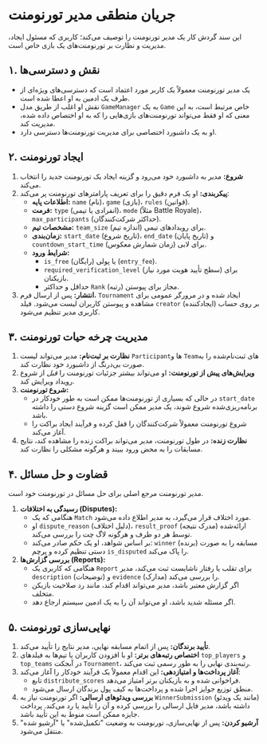 # جریان منطقی مدیر تورنومنت

این سند گردش کار یک مدیر تورنومنت را توصیف می‌کند؛ کاربری که مسئول ایجاد، مدیریت و نظارت بر تورنومنت‌های یک بازی خاص است.

## ۱. نقش و دسترسی‌ها

-   یک مدیر تورنومنت معمولاً یک کاربر مورد اعتماد است که دسترسی‌های ویژه‌ای از طرف یک ادمین به او اعطا شده است.
-   نقش او اغلب از طریق مدل `GameManager` به یک `Game` خاص مرتبط است، به این معنی که او فقط می‌تواند تورنومنت‌های بازی‌هایی را که به او اختصاص داده شده، مدیریت کند.
-   او به یک داشبورد اختصاصی برای مدیریت تورنومنت‌ها دسترسی دارد.

## ۲. ایجاد تورنومنت

1.  **شروع:** مدیر به داشبورد خود می‌رود و گزینه ایجاد یک تورنومنت جدید را انتخاب می‌کند.
2.  **پیکربندی:** او یک فرم دقیق را برای تعریف پارامترهای تورنومنت پر می‌کند:
    *   **اطلاعات پایه:** `name` (نام)، `game` (بازی)، `rules` (قوانین).
    *   **فرمت:** `type` (انفرادی یا تیمی)، `mode` (مثلاً Battle Royale)، `max_participants` (حداکثر شرکت‌کنندگان).
    *   **مشخصات تیم:** `team_size` (اندازه تیم) برای رویدادهای تیمی.
    *   **زمان‌بندی:** `start_date` (تاریخ شروع)، `end_date` (تاریخ پایان) و `countdown_start_time` (زمان شمارش معکوس) برای لابی.
    *   **شرایط ورود:**
        *   `is_free` (رایگان) یا پولی (`entry_fee`).
        *   `required_verification_level` (سطح تأیید هویت مورد نیاز) برای بازیکنان.
        *   حداقل و حداکثر `Rank` (رتبه) مجاز برای پیوستن.
3.  **انتشار:** پس از ارسال فرم، `Tournament` ایجاد شده و در مرورگر عمومی برای مشاهده و پیوستن کاربران لیست می‌شود. فیلد `creator` (ایجادکننده) بر روی حساب کاربری مدیر تنظیم می‌شود.

## ۳. مدیریت چرخه حیات تورنومنت

1.  **نظارت بر ثبت‌نام:** مدیر می‌تواند لیست `Participant`ها و `Team`های ثبت‌نام‌شده را به صورت بی‌درنگ از داشبورد خود نظارت کند.
2.  **ویرایش‌های پیش از تورنومنت:** او می‌تواند بیشتر جزئیات تورنومنت را *قبل* از شروع رویداد ویرایش کند.
3.  **شروع تورنومنت:**
    *   در حالی که بسیاری از تورنومنت‌ها ممکن است به طور خودکار در `start_date` برنامه‌ریزی‌شده شروع شوند، یک مدیر ممکن است گزینه شروع دستی را داشته باشد.
    *   شروع تورنومنت معمولاً شرکت‌کنندگان را قفل کرده و فرآیند ایجاد براکت را آغاز می‌کند.
4.  **نظارت زنده:** در طول تورنومنت، مدیر می‌تواند براکت زنده را مشاهده کند، نتایج مسابقات را به محض ورود ببیند و هرگونه مشکلی را نظارت کند.

## ۴. قضاوت و حل مسائل

مدیر تورنومنت مرجع اصلی برای حل مسائل در تورنومنت خود است.

1.  **رسیدگی به اختلافات (Disputes):**
    *   هنگامی که یک `Match` مورد اختلاف قرار می‌گیرد، به مدیر اطلاع داده می‌شود.
    *   او `dispute_reason` (دلیل اختلاف)، `result_proof` (مدرک نتیجه) ارائه‌شده توسط هر دو طرف و هرگونه لاگ چت را بررسی می‌کند.
    *   بر اساس شواهد، او یک حکم صادر می‌کند: `winner` (برنده) مسابقه را به صورت دستی تنظیم کرده و پرچم `is_disputed` را پاک می‌کند.
2.  **بررسی گزارش‌ها (Reports):**
    *   هنگامی که کاربری یک `Report` برای تقلب یا رفتار ناشایست ثبت می‌کند، مدیر `description` (توضیحات) و `evidence` (مدارک) را بررسی می‌کند.
    *   اگر گزارش معتبر باشد، مدیر می‌تواند اقدام کند، مانند رد صلاحیت بازیکن متخلف.
    *   اگر مسئله شدید باشد، او می‌تواند آن را به یک ادمین سیستم ارجاع دهد.

## ۵. نهایی‌سازی تورنومنت

1.  **تأیید برندگان:** پس از اتمام مسابقه نهایی، مدیر نتایج را تأیید می‌کند.
2.  **اختصاص رتبه‌های برتر:** او با افزودن کاربران یا تیم‌ها به فیلدهای `top_players` و `top_teams` در آبجکت `Tournament`، رتبه‌بندی نهایی را به طور رسمی ثبت می‌کند.
3.  **آغاز پرداخت‌ها و امتیازدهی:** این اقدام معمولاً یک فرآیند خودکار را آغاز می‌کند:
    *   تابع `distribute_scores` فراخوانی شده و به بازیکنان برتر امتیاز می‌دهد.
    *   منطق توزیع جوایز اجرا شده و پرداخت‌ها به کیف پول برندگان ارسال می‌شود.
4.  **بررسی ویدئوهای ارسالی:** اگر تورنومنت نیاز به `WinnerSubmission` (مانند یک ویدئو) داشته باشد، مدیر فایل ارسالی را بررسی کرده و آن را تأیید یا رد می‌کند. پرداخت جایزه ممکن است منوط به این تأیید باشد.
5.  **آرشیو کردن:** پس از نهایی‌سازی، تورنومنت به وضعیت "تکمیل‌شده" یا "آرشیو شده" منتقل می‌شود.
